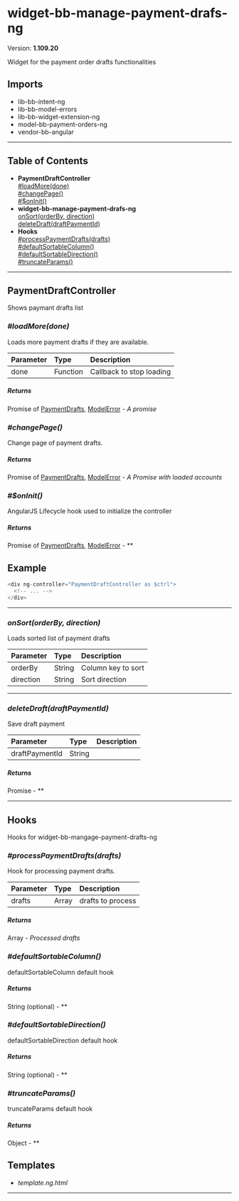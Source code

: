 # widget-bb-manage-payment-drafs-ng


Version: **1.109.20**

Widget for the payment order drafts functionalities

## Imports

* lib-bb-intent-ng
* lib-bb-model-errors
* lib-bb-widget-extension-ng
* model-bb-payment-orders-ng
* vendor-bb-angular

---

## Table of Contents
- **PaymentDraftController**<br/>    <a href="#PaymentDraftController_loadMore">#loadMore(done)</a><br/>    <a href="#PaymentDraftController_changePage">#changePage()</a><br/>    <a href="#PaymentDraftController_$onInit">#$onInit()</a><br/>
- **widget-bb-manage-payment-drafs-ng**<br/>    <a href="#widget-bb-manage-payment-drafs-ngonSort">onSort(orderBy, direction)</a><br/>    <a href="#widget-bb-manage-payment-drafs-ngdeleteDraft">deleteDraft(draftPaymentId)</a><br/>
- **Hooks**<br/>    <a href="#Hooks_processPaymentDrafts">#processPaymentDrafts(drafts)</a><br/>    <a href="#Hooks_defaultSortableColumn">#defaultSortableColumn()</a><br/>    <a href="#Hooks_defaultSortableDirection">#defaultSortableDirection()</a><br/>    <a href="#Hooks_truncateParams">#truncateParams()</a><br/>

---

## PaymentDraftController

Shows paymant drafts list

### <a name="PaymentDraftController_loadMore"></a>*#loadMore(done)*

Loads more payment drafts if they are available.

| Parameter | Type | Description |
| :-- | :-- | :-- |
| done | Function | Callback to stop loading |

##### Returns

Promise of [PaymentDrafts](model-bb-payment-ng.html#PaymentDrafts), [ModelError](model-bb-payment-ng.html#ModelError) - *A promise*

### <a name="PaymentDraftController_changePage"></a>*#changePage()*

Change page of payment drafts.

##### Returns

Promise of [PaymentDrafts](model-bb-payment-ng.html#PaymentDrafts), [ModelError](model-bb-payment-ng.html#ModelError) - *A Promise with loaded accounts*

### <a name="PaymentDraftController_$onInit"></a>*#$onInit()*

AngularJS Lifecycle hook used to initialize the controller


##### Returns

Promise of [PaymentDrafts](model-bb-payment-ng.html#PaymentDrafts), [ModelError](model-bb-payment-ng.html#ModelError) - **

## Example

```javascript
<div ng-controller="PaymentDraftController as $ctrl">
  <!-- ... -->
</div>
```

---

### <a name="widget-bb-manage-payment-drafs-ngonSort"></a>*onSort(orderBy, direction)*

Loads sorted list of payment drafts

| Parameter | Type | Description |
| :-- | :-- | :-- |
| orderBy | String | Column key to sort |
| direction | String | Sort direction |

---

### <a name="widget-bb-manage-payment-drafs-ngdeleteDraft"></a>*deleteDraft(draftPaymentId)*

Save draft payment

| Parameter | Type | Description |
| :-- | :-- | :-- |
| draftPaymentId | String |  |

##### Returns

Promise - **

---

## Hooks

Hooks for widget-bb-mangage-payment-drafts-ng

### <a name="Hooks_processPaymentDrafts"></a>*#processPaymentDrafts(drafts)*

Hook for processing payment drafts.

| Parameter | Type | Description |
| :-- | :-- | :-- |
| drafts | Array | drafts to process |

##### Returns

Array - *Processed drafts*

### <a name="Hooks_defaultSortableColumn"></a>*#defaultSortableColumn()*

defaultSortableColumn default hook

##### Returns

String (optional) - **

### <a name="Hooks_defaultSortableDirection"></a>*#defaultSortableDirection()*

defaultSortableDirection default hook

##### Returns

String (optional) - **

### <a name="Hooks_truncateParams"></a>*#truncateParams()*

truncateParams default hook

##### Returns

Object - **

## Templates

* *template.ng.html*

---
